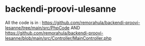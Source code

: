 # backendi-proovi-ulesanne

All the code is in :
https://github.com/remorahula/backendi-proovi-lesanne/tree/main/src/PhpCode AND
https://github.com/remorahula/backendi-proovi-lesanne/blob/main/src/Controller/MainController.php
